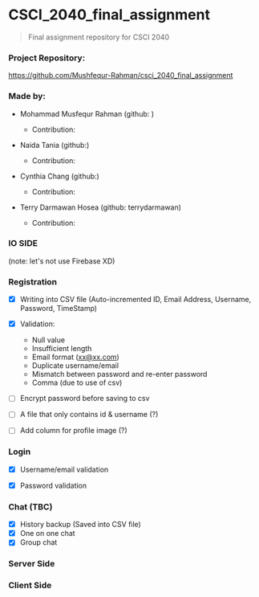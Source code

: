 # CSCI_2040_final_assignment

> Final assignment repository for CSCI 2040


### Project Repository:
https://github.com/Mushfequr-Rahman/csci_2040_final_assignment

### Made by:
- Mohammad Musfequr Rahman (github: )
    - Contribution:

- Naida Tania (github:)
     - Contribution:

- Cynthia Chang (github:)
    - Contribution:

- Terry Darmawan Hosea (github: terrydarmawan)
    - Contribution:


### IO SIDE

(note: let's not use Firebase XD)

### Registration
- [x] Writing into CSV file (Auto-incremented ID, Email Address, Username, Password, TimeStamp)
- [x] Validation:
    - Null value
    - Insufficient length
    - Email format (xx@xx.com)
    - Duplicate username/email
    - Mismatch between password and re-enter password
    - Comma (due to use of csv)
- [ ] Encrypt password before saving to csv
- [ ] A file that only contains id & username (?)
- [ ] Add column for profile image (?)


### Login
- [x] Username/email validation
- [x] Password validation



### Chat (TBC)
- [x] History backup (Saved into CSV file)
- [x] One on one chat
- [x] Group chat

### Server Side


### Client Side
